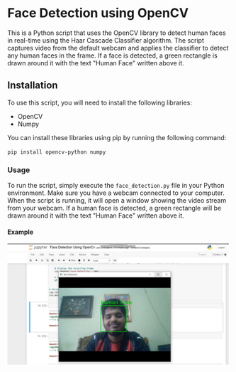 <html>
  <head>

  </head>
  <body>
    <h1>Face Detection using OpenCV </h1>
    <p>This is a Python script that uses the OpenCV library to detect human faces in real-time using the Haar Cascade Classifier algorithm. The script captures video from the default webcam and applies the classifier to detect any human faces in the frame. If a face is detected, a green rectangle is drawn around it with the text "Human Face" written above it.</p>
    <h2>Installation</h2>
    <p>To use this script, you will need to install the following libraries:</p>
    <ul>
      <li>OpenCV</li>
      <li>Numpy</li>
    </ul>
    <p>You can install these libraries using pip by running the following command:</p>
    <code>pip install opencv-python numpy</code>
    
  <h3>Usage</h3>
    <p>To run the script, simply execute the <code>face_detection.py</code> file in your Python environment. Make sure you have a webcam connected to your computer. When the script is running, it will open a window showing the video stream from your webcam. If a human face is detected, a green rectangle will be drawn around it with the text "Human Face" written above it.</p>
 
 
  <h4>Example</h4>
    <img src="https://github.com/joyontadasjoy/Face-Detection-OpenCV/blob/main/Face_Detection/test_example.jpg" alt="face detection example" width="500">
    
  </body>
</html>
